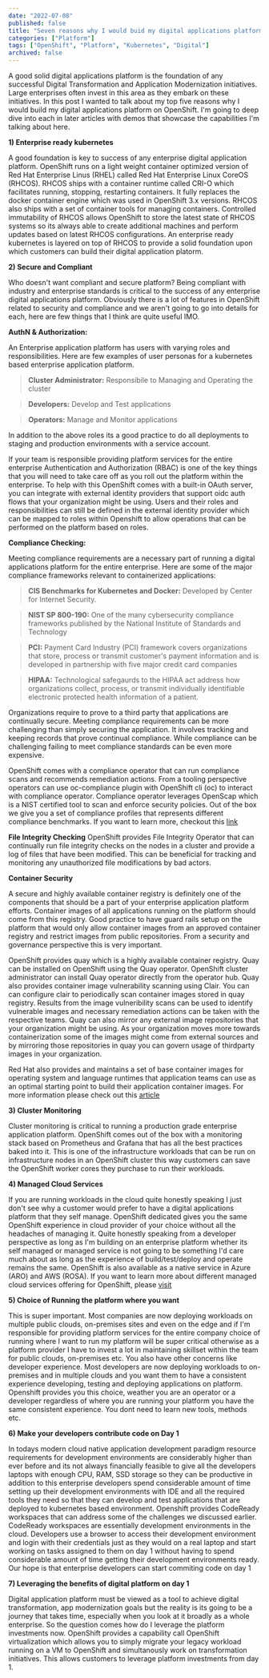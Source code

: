 ```yaml
---
date: "2022-07-08"
published: false
title: "Seven reasons why I would buid my digital applications platform on OpenShift"
categories: ["Platform"]
tags: ["OpenShift", "Platform", "Kubernetes", "Digital"]
archived: false
---
```


A good solid digital applications platform is the foundation of any successful Digital Transformation and Application Modernization initiatives. Large enterprises often invest in this area as they embark on these initiatives. In this post I wanted to talk about my top five reasons why I would build my digital applications platform on OpenShift. I'm going to deep dive into each in later articles with demos that showcase the capabilities I'm talking about here.

**1) Enterprise ready kubernetes**

A good foundation is key to success of any enterprise digital application platform. OpenShift runs on a light weight container optimized version of Red Hat Enterprise Linus (RHEL) called Red Hat Enterprise Linux CoreOS (RHCOS). RHCOS ships with a container runtime called CRI-O which facilitates running, stopping, restarting containers. It fully replaces the docker container engine which was used in OpenShift 3.x versions. RHCOS also ships with a set of container tools for managing containers. Controlled immutability of RHCOS allows OpenShift to store the latest state of RHCOS systems so its always able to create additional machines and perform updates based on latest RHCOS configurations. An enterprise ready kubernetes is layered on top of RHCOS to provide a solid foundation upon which customers can build their digital application platorm.

**2) Secure and Compliant**

Who doesn't want compliant and secure platform? Being compliant with industry and enterprise standards is critical to the success of any enterprise digital applications platform. Obviously there is a lot of features in OpenShift related to security and compliance and we aren't going to go into details for each, here are few things that I think are quite useful IMO.

**AuthN & Authorization:**

An Enterprise application platform has users with varying roles and responsibilities. Here are few examples of user personas for a kubernetes based enterprise application platform.

> **Cluster Administrator:** Responsibile to Managing and Operating the cluster

> **Developers:** Develop and Test applications

> **Operators:** Manage and Monitor applications

In addition to the above roles its a good practice to do all deployments to staging and production environments with a service account.

If your team is responsible providing platform services for the entire enterprise Authentication and Authorization (RBAC) is one of the key things that you will need to take care off as you roll out the platform within the enterprise. To help with this OpenShift comes with a built-in OAuth server, you can integrate with external identity providers that support oidc auth flows that your organization might be using. Users and their roles and responsibilities can still be defined in the external identity provider which can be mapped to roles within Openshift to allow operations that can be performed on the platform based on roles.

**Compliance Checking:**

Meeting compliance requirements are a necessary part of running a digital applications platform for the entire enterprise. Here are some of the major compliance frameworks relevant to containerized applications:
    
> **CIS Benchmarks for Kubernetes and Docker:** Developed by Center for Internet Security.

> **NIST SP 800-190:** One of the many cybersecurity compliance frameworks published by the National Institute of Standards and Technology

> **PCI:** Payment Card Industry (PCI) framework covers organizations that store, process or transmit customer's payment information and is developed in partnership with five major credit card companies

> **HIPAA:** Technological safegaurds to the HIPAA act address how organizations collect, process, or transmit individually identifiable electronic protected health information of a patient.
    
Organizations require to prove to a third party that applications are continually secure. Meeting compliance requirements can be more challenging than simply securing the application. It involves tracking and keeping records that prove continual compliance. While compliance can be challenging failing to meet compliance standards can be even more expensive.

OpenShift comes with a compliance operator that can run compliance scans and recommends remediation actions. From a tooling perspective operators can use oc-compliance plugin with OpenShift cli (oc) to interact with compliance operator. Compliance operator leverages OpenScap which is a NIST certified tool to scan and enforce security policies. Out of the box we give you a set of compliance profiles that represents different compliance benchmarks. If you want to learn more, checkout this [link](https://docs.openshift.com/container-platform/4.10/security/compliance_operator/compliance-operator-understanding.html)

**File Integrity Checking**
OpenShift provides File Integrity Operator that can continually run file integrity checks on the nodes in a cluster and provide a log of files that have been modified. This can be beneficial for tracking and monitoring any unauthorized file modifications by bad actors.

**Container Security**

A secure and highly available container registry is definitely one of the components that should be a part of your enterprise application platform efforts. Container images of all applications running on the platform should come from this registry. Good practice to have guard rails setup on the platform that would only allow container images from an approved container registry and restrict images from public repositories. From a security and governance perspective this is very important. 

OpenShift provides quay which is a highly available container registry. Quay can be installed on OpenShift using the Quay operator. OpenShift cluster administrator can install Quay operator directly from the operator hub. Quay also provides container image vulnerability scanning using Clair. You can can configure clair to periodically scan container images stored in quay registry. Results from the image vulneribility scans can be used to identify vulnerable images and necessary remediation actions can be taken with the respective teams. Quay can also mirror any external image repositories that your organization might be using. As your organization moves more towards containerization some of the images might come from external sources and by mirroring those repositories in quay you can govern usage of thirdparty images in your organization.

Red Hat also provides and maintains a set of base container images for operating system and language runtimes that application teams can use as an optimal starting point to build their application container images. For more information please check out this [article](https://developers.redhat.com/products/rhel/ubi)  

**3) Cluster Monitoring**

Cluster monitoring is critical to running a production grade enterprise application platform. OpenShift comes out of the box with a monitoring stack based on Prometheus and Grafana that has all the best practices baked into it. This is one of the infrastructure workloads that can be run on infrastructure nodes in an OpenShift cluster this way customers can save the OpenShift worker cores they purchase to run their workloads.

**4) Managed Cloud Services**

If you are running workloads in the cloud quite honestly speaking I just don't see why a customer would prefer to have a digital applications platform that they self manage. 
OpenShift dedicated gives you the same OpenShift experience in cloud provider of your choice without all the headaches of managing it. Quite honestly speaking from a developer perspective as long as I'm building on an enterprise platform whether its self managed or managed service is not going to be something I'd care much about as long as the experience of build/test/deploy and operate remains the same. OpenShift is also available as a native service in Azure (ARO) and AWS (ROSA). If you want to learn more about different managed cloud services offering for OpenShift, please [visit](https://www.redhat.com/en/technologies/cloud-computing/openshift)

**5) Choice of Running the platform where you want**

This is super important. Most companies are now deploying workloads on multiple public clouds, on-premises sites and even on the edge and if I'm responsible for providing platform services for the entire company choice of running where I want to run my platform will be super critical otherwise as a platform provider I have to invest a lot in maintaining skillset within the team for public clouds, on-premises etc. You also have other concerns like developer experience. Most developers are now deploying workloads to on-premises and in multiple clouds and you want them to have a consistent experience developing, testing and deploying applications on platform. Openshift provides you this choice, weather you are an operator or a developer regardless of where you are running your platform you have the same consistent experience. You dont need to learn new tools, methods etc. 
 

**6) Make your developers contribute code on Day 1**

In todays modern cloud native application development paradigm resource requirements for development environments are considerably higher than ever before and its not always financially feasible to give all the developers laptops with enough CPU, RAM, SSD storage so they can be productive in addition to this enterprise developers spend considerable amount of time setting up their development environments with IDE and all the required tools they need so that they can develop and test applications that are deployed to kubernetes based environment. Openshift provides CodeReady workspaces that can address some of the challenges we discussed earlier. CodeReady workspaces are essentially development environments in the cloud. Developers use a browser to access their development environment and login with their credentials just as they would on a real laptop and start working on tasks assigned to them on day 1 without having to spend considerable amount of time getting their development environments ready. Our hope is that enterprise developers can start commiting code on day 1

**7) Leveraging the benefits of digital platform on day 1**

Digital application platform must be viewed as a tool to achieve digital transformation, app modernization goals but the reality is its going to be a journey that takes time, especially when you look at it broadly as a whole enterprise. So the question comes how do I leverage the platform investments now. OpenShift provides a capability call OpenShift virtualization which allows you to simply migrate your legacy workload running on a VM to OpenShift and simultanously work on transformation initiatives. This allows customers to leverage platform investments from day 1.